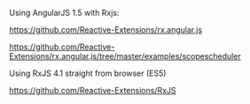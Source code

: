 Using AngularJS 1.5 with Rxjs:

https://github.com/Reactive-Extensions/rx.angular.js

https://github.com/Reactive-Extensions/rx.angular.js/tree/master/examples/scopescheduler


Using RxJS 4.1 straight from browser (ES5)

https://github.com/Reactive-Extensions/RxJS



